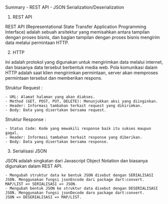 Summary - REST API - JSON Serialization/Deserialization

1. REST API

REST API (Representational State Transfer Application Programming Interface) adalah sebuah arsitektur yang memisahkan antara tampilan dengan proses bisnis, dan bagian tampilan dengan proses bisnis mengirim data melalui permintaan HTTP.

2. HTTP

Ini adalah protokol yang digunakan untuk mengirimkan data melalui internet, dan biasanya data tersebut berbentuk media web. Pola komunikasi dalam HTTP adalah saat klien mengirimkan permintaan, server akan memproses permintaan tersebut dan memberikan respons.

Struktur Request :

    - URL: Alamat halaman yang akan diakses.
    - Method (GET, POST, PUT, DELETE): Menunjukkan aksi yang diinginkan.
    - Header: Informasi tambahan terkait request yang dikirimkan.
    - Body: Data yang disertakan bersama request.

Struktur Response :

    - Status Code: Kode yang mewakili response baik itu sukses maupun gagal.
    - Header: Informasi tambahan terkait response yang diberikan.
    - Body: Data yang disertakan bersama response.

3. Serialisasi JSON

JSON adalah singkatan dari Javascript Object Notation dan biasanya digunakan dalam REST API.

    - Mengubah struktur data ke bentuk JSON disebut dengan SERIALISASI JSON. Menggunakan fungsi jsonEncode dari package dart:convert.
    MAP/LIST => SERIALISASI => JSON.
    - Mengubah bentuk JSON ke struktur data disebut dengan DESERIALISASI JSON. Menggunakan fungsi jsonDecode daro package dart:convert.
    JSON => DESERIALISASI => MAP/LIST.